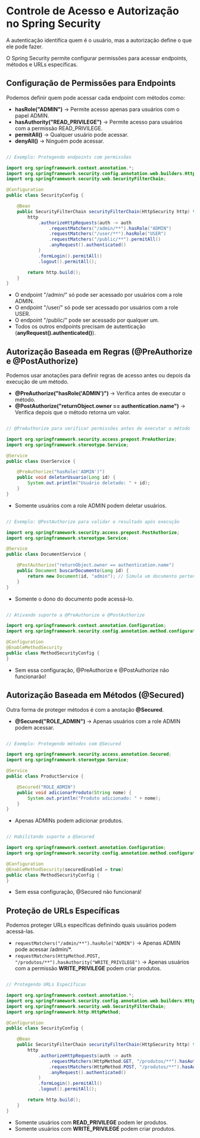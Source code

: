 # Controle de Acesso e Autorização no Spring Security

A autenticação identifica quem é o usuário, mas a autorização define o que ele pode fazer.

O Spring Security permite configurar permissões para acessar endpoints, métodos e URLs específicas.

## Configuração de Permissões para Endpoints

Podemos definir quem pode acessar cada endpoint com métodos como:

- **hasRole("ADMIN")** → Permite acesso apenas para usuários com o papel ADMIN.
- **hasAuthority("READ_PRIVILEGE")** → Permite acesso para usuários com a permissão READ_PRIVILEGE.
- **permitAll()** → Qualquer usuário pode acessar.
- **denyAll()** → Ninguém pode acessar.

``` Java

// Exemplo: Protegendo endpoints com permissões

import org.springframework.context.annotation.*;
import org.springframework.security.config.annotation.web.builders.HttpSecurity;
import org.springframework.security.web.SecurityFilterChain;

@Configuration
public class SecurityConfig {

    @Bean
    public SecurityFilterChain securityFilterChain(HttpSecurity http) throws Exception {
        http
            .authorizeHttpRequests(auth -> auth
                .requestMatchers("/admin/**").hasRole("ADMIN")
                .requestMatchers("/user/**").hasRole("USER")
                .requestMatchers("/public/**").permitAll()
                .anyRequest().authenticated()
            )
            .formLogin().permitAll()
            .logout().permitAll();

        return http.build();
    }
}

```

- O endpoint "/admin/" só pode ser acessado por usuários com a role ADMIN.
- O endpoint "/user/" só pode ser acessado por usuários com a role USER.
- O endpoint "/public/" pode ser acessado por qualquer um.
- Todos os outros endpoints precisam de autenticação (**anyRequest().authenticated()**).

## Autorização Baseada em Regras (**@PreAuthorize** e **@PostAuthorize**)

Podemos usar anotações para definir regras de acesso antes ou depois da execução de um método.

- **@PreAuthorize("hasRole('ADMIN')")** → Verifica antes de executar o método.
- **@PostAuthorize("returnObject.owner == authentication.name")** → Verifica depois que o método retorna um valor.

``` Java

// @PreAuthorize para verificar permissões antes de executar o método

import org.springframework.security.access.prepost.PreAuthorize;
import org.springframework.stereotype.Service;

@Service
public class UserService {

    @PreAuthorize("hasRole('ADMIN')")
    public void deletarUsuario(Long id) {
        System.out.println("Usuário deletado: " + id);
    }
}

```

- Somente usuários com a role ADMIN podem deletar usuários.

``` Java

// Exemplo: @PostAuthorize para validar o resultado após execução

import org.springframework.security.access.prepost.PostAuthorize;
import org.springframework.stereotype.Service;

@Service
public class DocumentService {

    @PostAuthorize("returnObject.owner == authentication.name")
    public Document buscarDocumento(Long id) {
        return new Document(id, "admin"); // Simula um documento pertencente ao "admin"
    }
}

```

- Somente o dono do documento pode acessá-lo.

``` Java

// Ativando suporte a @PreAuthorize e @PostAuthorize

import org.springframework.context.annotation.Configuration;
import org.springframework.security.config.annotation.method.configuration.EnableMethodSecurity;

@Configuration
@EnableMethodSecurity
public class MethodSecurityConfig {
}

```

- Sem essa configuração, @PreAuthorize e @PostAuthorize não funcionarão!

## Autorização Baseada em Métodos (@Secured)

Outra forma de proteger métodos é com a anotação **@Secured**.

- **@Secured("ROLE_ADMIN")** → Apenas usuários com a role ADMIN podem acessar.

``` Java

// Exemplo: Protegendo métodos com @Secured

import org.springframework.security.access.annotation.Secured;
import org.springframework.stereotype.Service;

@Service
public class ProductService {

    @Secured("ROLE_ADMIN")
    public void adicionarProduto(String nome) {
        System.out.println("Produto adicionado: " + nome);
    }
}

```

- Apenas ADMINs podem adicionar produtos.

``` Java

// Habilitando suporte a @Secured

import org.springframework.context.annotation.Configuration;
import org.springframework.security.config.annotation.method.configuration.EnableMethodSecurity;

@Configuration
@EnableMethodSecurity(securedEnabled = true)
public class MethodSecurityConfig {
}

```

- Sem essa configuração, @Secured não funcionará!

## Proteção de URLs Específicas

Podemos proteger URLs específicas definindo quais usuários podem acessá-las.

- ``requestMatchers("/admin/**").hasRole("ADMIN")`` → Apenas ADMIN pode acessar /admin/*.
- `requestMatchers(HttpMethod.POST, "/produtos/**").hasAuthority("WRITE_PRIVILEGE")` → Apenas usuários com a permissão **WRITE_PRIVILEGE** podem criar produtos.

``` Java

// Protegendo URLs Específicas

import org.springframework.context.annotation.*;
import org.springframework.security.config.annotation.web.builders.HttpSecurity;
import org.springframework.security.web.SecurityFilterChain;
import org.springframework.http.HttpMethod;

@Configuration
public class SecurityConfig {

    @Bean
    public SecurityFilterChain securityFilterChain(HttpSecurity http) throws Exception {
        http
            .authorizeHttpRequests(auth -> auth
                .requestMatchers(HttpMethod.GET, "/produtos/**").hasAuthority("READ_PRIVILEGE")
                .requestMatchers(HttpMethod.POST, "/produtos/**").hasAuthority("WRITE_PRIVILEGE")
                .anyRequest().authenticated()
            )
            .formLogin().permitAll()
            .logout().permitAll();

        return http.build();
    }
}

```

- Somente usuários com **READ_PRIVILEGE** podem ler produtos.
- Somente usuários com **WRITE_PRIVILEGE** podem criar produtos.